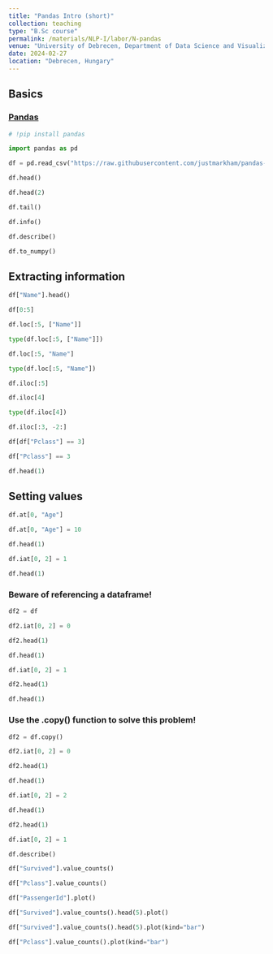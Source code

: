 ```yaml
---
title: "Pandas Intro (short)"
collection: teaching
type: "B.Sc course"
permalink: /materials/NLP-I/labor/N-pandas
venue: "University of Debrecen, Department of Data Science and Visualization"
date: 2024-02-27
location: "Debrecen, Hungary"
---
```


## Basics

### [Pandas](https://pandas.pydata.org/)

```python
# !pip install pandas
```

```python
import pandas as pd
```

```python
df = pd.read_csv("https://raw.githubusercontent.com/justmarkham/pandas-videos/master/data/titanic_train.csv")
```

```python
df.head()
```

```python
df.head(2)
```

```python
df.tail()
```

```python
df.info()
```

```python
df.describe()
```

```python
df.to_numpy()
```

## Extracting information

```python
df["Name"].head()
```

```python
df[0:5]
```

```python
df.loc[:5, ["Name"]]
```

```python
type(df.loc[:5, ["Name"]])
```

```python
df.loc[:5, "Name"]
```

```python
type(df.loc[:5, "Name"])
```

```python
df.iloc[:5]
```

```python
df.iloc[4]
```

```python
type(df.iloc[4])
```

```python
df.iloc[:3, -2:]
```

```python
df[df["Pclass"] == 3]
```

```python
df["Pclass"] == 3
```

```python
df.head(1)
```

## Setting values

```python
df.at[0, "Age"]
```

```python
df.at[0, "Age"] = 10
```

```python
df.head(1)
```

```python
df.iat[0, 2] = 1
```

```python
df.head(1)
```

### Beware of referencing a dataframe!

```python
df2 = df
```

```python
df2.iat[0, 2] = 0
```

```python
df2.head(1)
```

```python
df.head(1)
```

```python
df.iat[0, 2] = 1
```

```python
df2.head(1)
```

```python
df.head(1)
```

### Use the .copy() function to solve this problem!

```python
df2 = df.copy()
```

```python
df2.iat[0, 2] = 0
```

```python
df2.head(1)
```

```python
df.head(1)
```

```python
df.iat[0, 2] = 2
```

```python
df.head(1)
```

```python
df2.head(1)
```

```python
df.iat[0, 2] = 1
```

```python
df.describe()
```

```python
df["Survived"].value_counts()
```

```python
df["Pclass"].value_counts()
```

```python
df["PassengerId"].plot()
```

```python
df["Survived"].value_counts().head(5).plot()
```

```python
df["Survived"].value_counts().head(5).plot(kind="bar")
```

```python
df["Pclass"].value_counts().plot(kind="bar")
```